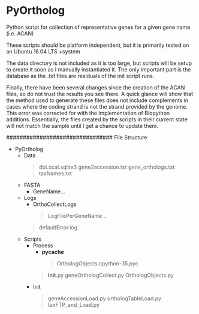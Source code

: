 # PyOrtholog
Python script for collection of representative genes for a given gene name (i.e. ACAN)

These scripts should be platform independent, but it is primarily tested on an Ubuntu 16.04 LTS +system

The data directory is not included as it is too large, but scripts will be setup to create it soon as I manually instantiated it. The only important part is the database as the .txt files are residuals of the init script runs.

Finally, there have been several changes since the creation of the ACAN files, so do not trust the results you see there. A quick glance will show that the method used to generate these files does not include complements in cases where the coding strand is not the strand provided by the genome. This error was corrected for with the implementation of Biopython additions. Essentially, the files created by the scripts in their current state will not match the sample until I get a chance to update them.

################################
File Structure
+ PyOrtholog
  + Data
    > dbLocal.sqlite3
    > gene2accession.txt
    > gene_orthologs.txt
    > taxNames.txt
  + FASTA
    + GeneName...
  + Logs
    + OrthoCollectLogs
      > LogFilePerGeneName...
    > defaultError.log
  + Scripts
    + Process
      + __pycache__
        > OrthologObjects.cpython-35.pyc
      > __init__.py
      > geneOrthologCollect.py
      > OrthologObjects.py
    + Init
      > geneAccessionLoad.py
      > orthologTableLoad.py
      > taxFTP_and_Load.py
